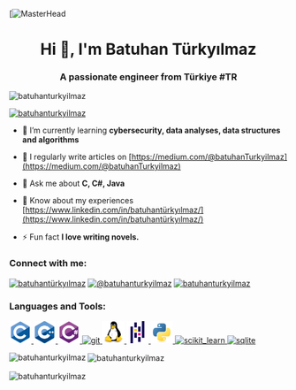 [![MasterHead](https://c4.wallpaperflare.com/wallpaper/792/460/915/code-coding-programming-simple-background-wallpaper-preview.jpg)
<h1 align="center">Hi 👋, I'm Batuhan Türkyılmaz</h1>
<h3 align="center">A passionate engineer from Türkiye #TR</h3>

<p align="left"> <img src="https://komarev.com/ghpvc/?username=batuhanturkyilmaz&label=Profile%20views&color=0e75b6&style=flat" alt="batuhanturkyilmaz" /> </p>

<p align="left"> <a href="https://github.com/ryo-ma/github-profile-trophy"><img src="https://github-profile-trophy.vercel.app/?username=batuhanturkyilmaz" alt="batuhanturkyilmaz" /></a> </p>

- 🌱 I’m currently learning **cybersecurity, data analyses, data structures and algorithms**

- 📝 I regularly write articles on [https://medium.com/@batuhanTurkyilmaz](https://medium.com/@batuhanTurkyilmaz)

- 💬 Ask me about **C, C#, Java**

- 📄 Know about my experiences [https://www.linkedin.com/in/batuhantürkyılmaz/](https://www.linkedin.com/in/batuhantürkyılmaz/)

- ⚡ Fun fact **I love writing novels.**

<h3 align="left">Connect with me:</h3>
<p align="left">
<a href="https://linkedin.com/in/batuhantürkyılmaz" target="blank"><img align="center" src="https://raw.githubusercontent.com/rahuldkjain/github-profile-readme-generator/master/src/images/icons/Social/linked-in-alt.svg" alt="batuhantürkyılmaz" height="30" width="40" /></a>
<a href="https://medium.com/@batuhanturkyilmaz" target="blank"><img align="center" src="https://raw.githubusercontent.com/rahuldkjain/github-profile-readme-generator/master/src/images/icons/Social/medium.svg" alt="@batuhanturkyilmaz" height="30" width="40" /></a>
<a href="https://www.leetcode.com/batuhanturkyilmaz" target="blank"><img align="center" src="https://raw.githubusercontent.com/rahuldkjain/github-profile-readme-generator/master/src/images/icons/Social/leet-code.svg" alt="batuhanturkyilmaz" height="30" width="40" /></a>
</p>

<h3 align="left">Languages and Tools:</h3>
<p align="left"> <a href="https://www.cprogramming.com/" target="_blank" rel="noreferrer"> <img src="https://raw.githubusercontent.com/devicons/devicon/master/icons/c/c-original.svg" alt="c" width="40" height="40"/> </a> <a href="https://www.w3schools.com/cpp/" target="_blank" rel="noreferrer"> <img src="https://raw.githubusercontent.com/devicons/devicon/master/icons/cplusplus/cplusplus-original.svg" alt="cplusplus" width="40" height="40"/> </a> <a href="https://www.w3schools.com/cs/" target="_blank" rel="noreferrer"> <img src="https://raw.githubusercontent.com/devicons/devicon/master/icons/csharp/csharp-original.svg" alt="csharp" width="40" height="40"/> </a> <a href="https://git-scm.com/" target="_blank" rel="noreferrer"> <img src="https://www.vectorlogo.zone/logos/git-scm/git-scm-icon.svg" alt="git" width="40" height="40"/> </a> <a href="https://www.linux.org/" target="_blank" rel="noreferrer"> <img src="https://raw.githubusercontent.com/devicons/devicon/master/icons/linux/linux-original.svg" alt="linux" width="40" height="40"/> </a> <a href="https://pandas.pydata.org/" target="_blank" rel="noreferrer"> <img src="https://raw.githubusercontent.com/devicons/devicon/2ae2a900d2f041da66e950e4d48052658d850630/icons/pandas/pandas-original.svg" alt="pandas" width="40" height="40"/> </a> <a href="https://www.python.org" target="_blank" rel="noreferrer"> <img src="https://raw.githubusercontent.com/devicons/devicon/master/icons/python/python-original.svg" alt="python" width="40" height="40"/> </a> <a href="https://scikit-learn.org/" target="_blank" rel="noreferrer"> <img src="https://upload.wikimedia.org/wikipedia/commons/0/05/Scikit_learn_logo_small.svg" alt="scikit_learn" width="40" height="40"/> </a> <a href="https://www.sqlite.org/" target="_blank" rel="noreferrer"> <img src="https://www.vectorlogo.zone/logos/sqlite/sqlite-icon.svg" alt="sqlite" width="40" height="40"/> </a> </p>

<p><img align="left" src="https://github-readme-stats.vercel.app/api/top-langs?username=batuhanturkyilmaz&show_icons=true&locale=en&layout=compact" alt="batuhanturkyilmaz" /></p>

<p>&nbsp;<img align="center" src="https://github-readme-stats.vercel.app/api?username=batuhanturkyilmaz&show_icons=true&theme=dark&locale=tr" alt="batuhanturkyilmaz" /></p>

<p><img align="center" src="https://github-readme-streak-stats.herokuapp.com/?user=batuhanturkyilmaz&" alt="batuhanturkyilmaz" /></p>



